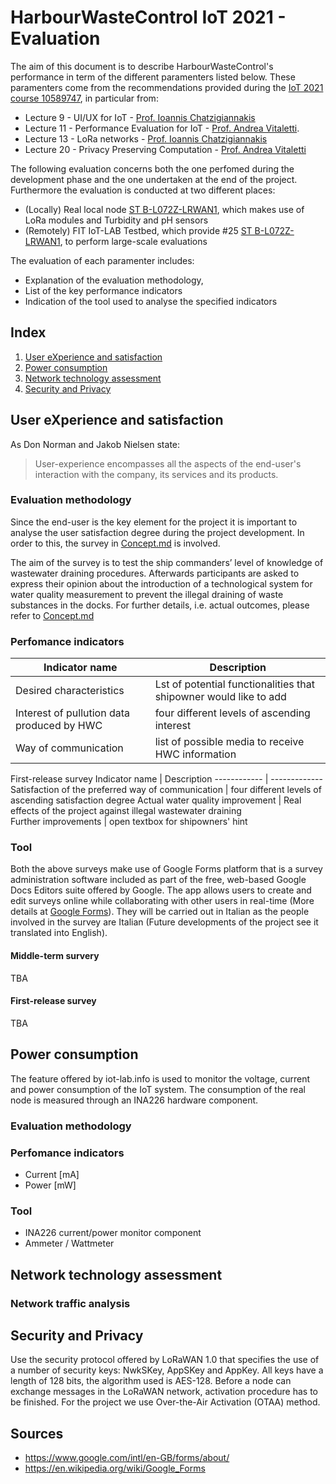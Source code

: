 # HarbourWasteControl IoT 2021 - Evaluation
The aim of this document is to describe HarbourWasteControl's performance in term of the different paramenters listed below. 
These paramenters come from the recommendations provided during the [IoT 2021 course 10589747](http://ichatz.me/Site/InternetOfThings2021), in particular from:
* Lecture 9 - UI/UX for IoT - [Prof. Ioannis Chatzigiannakis](https://github.com/ichatz)
* Lecture 11 - Performance Evaluation for IoT - [Prof. Andrea Vitaletti](https://github.com/andreavitaletti).
* Lecture 13 - LoRa networks - [Prof. Ioannis Chatzigiannakis](https://github.com/ichatz)
* Lecture 20 - Privacy Preserving Computation - [Prof. Andrea Vitaletti](https://github.com/andreavitaletti)
 
The following evaluation concerns both the one perfomed during the development phase and the one undertaken at the end of the project. Furthermore the evaluation is conducted at two different places:
* (Locally) Real local node [ST B-L072Z-LRWAN1](https://www.st.com/en/evaluation-tools/b-l072z-lrwan1.html), which makes use of LoRa modules and Turbidity and pH sensors
* (Remotely) FIT IoT-LAB Testbed, which provide #25 [ST B-L072Z-LRWAN1](https://www.iot-lab.info/docs/boards/st-b-l072z-lrwan1/), to perform large-scale evaluations

The evaluation of each paramenter includes:
* Explanation of the evaluation methodology, 
* List of the key performance indicators 
* Indication of the tool used to analyse the specified indicators   

## Index
1. [User eXperience and satisfaction](#User-eXperience-and-satisfaction)
2. [Power consumption](#Power-consumption)
3. [Network technology assessment](#Network-technology-assessment)
4. [Security and Privacy](#Security-and-Privacy)

## User eXperience and satisfaction 
As Don Norman and Jakob Nielsen state:
> User-experience encompasses all the aspects of the end-user's interaction with the company, its services and its products.

### Evaluation methodology
Since the end-user is the key element for the project it is important to analyse the user satisfaction degree during the project development. In order to this, the survey in [Concept.md](/Concept.md#2-shipowners-point-of-view) is involved.
 
The aim of the survey is to test the ship commanders’ level of knowledge of wastewater draining procedures. Afterwards participants are asked to express their opinion about the introduction of a technological system for water quality measurement to prevent the illegal draining of waste substances in the docks. For further details, i.e. actual outcomes, please refer to [Concept.md](/Concept.md#2-shipowners-point-of-view)

### Perfomance indicators
Indicator name | Description
------------ | -------------
Desired characteristics | Lst of potential functionalities that shipowner would like to add
Interest of pullution data produced by HWC | four different levels of ascending interest
Way of communication | list of possible media to receive HWC information 

First-release survey
Indicator name | Description
------------ | -------------
Satisfaction of the preferred way of communication | four different levels of ascending satisfaction degree
Actual water quality improvement | Real effects of the project against illegal wastewater draining  
Further improvements | open textbox for shipowners' hint  

### Tool
Both the above surveys make use of Google Forms platform that is a survey administration software included as part of the free, web-based Google Docs Editors suite offered by Google. The app allows users to create and edit surveys online while collaborating with other users in real-time (More details at [Google Forms](https://www.google.com/intl/en-GB/forms/about/)).
They will be carried out in Italian as the people involved in the survey are Italian (Future developments of the project see it translated into English). 


#### Middle-term survery
TBA

#### First-release survey
TBA

## Power consumption
The feature offered by iot-lab.info is used to monitor the voltage, current and power consumption of the IoT system. 
The consumption of the real node is measured through an INA226 hardware component.

### Evaluation methodology

### Perfomance indicators
* Current [mA]
* Power [mW]

### Tool
* INA226 current/power monitor component
* Ammeter / Wattmeter

## Network technology assessment
### Network traffic analysis

## Security and Privacy 
Use the security protocol offered by LoRaWAN 1.0 that specifies the use of a number of security keys: NwkSKey, AppSKey and AppKey. All keys have a length of 128 bits, the algorithm used is AES-128. Before a node can exchange messages in the LoRaWAN network, activation procedure has to be finished. For the project we use Over-the-Air Activation (OTAA) method.

## Sources
* https://www.google.com/intl/en-GB/forms/about/
* https://en.wikipedia.org/wiki/Google_Forms
